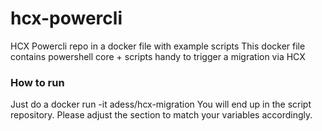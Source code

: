 # hcx-powercli
HCX Powercli repo in a docker file with example scripts
This docker file contains powershell core + scripts handy to trigger a migration via HCX

### How to run
Just do a 
      docker run -it adess/hcx-migration
You will end up in the script repository. Please adjust the section to match your variables accordingly.
